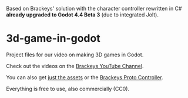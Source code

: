 Based on Brackeys' solution with the character controller rewritten in C# **already upgraded to Godot 4.4 Beta 3** (due to integrated Jolt).

# 3d-game-in-godot
Project files for our video on making 3D games in Godot.

Check out the videos on the [Brackeys YouTube Channel](http://youtube.com/brackeys).

You can also get [just the assets](https://brackeysgames.itch.io/brackeys-3d-game-tutorial-assets) or the [Brackeys Proto Controller](https://github.com/Brackeys/brackeys-proto-controller).

Everything is free to use, also commercially (CC0).
